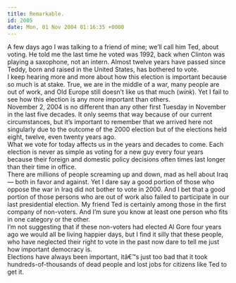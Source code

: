 ```yaml
---
title: Remarkable.
id: 2005
date: Mon, 01 Nov 2004 01:16:35 +0000
---
```


A few days ago I was talking to a friend of mine; we’ll call him Ted, about voting. He told me the last time he voted was 1992, back when Clinton was playing a saxophone, not an intern. Almost twelve years have passed since Teddy, born and raised in the United States, has bothered to vote.  
 I keep hearing more and more about how this election is important because so much is at stake. True, we are in the middle of a war, many people are out of work, and Old Europe still doesn’t like us that much (*wink*). Yet I fail to see how this election is any more important than others.  
 November 2, 2004 is no different than any other first Tuesday in November in the last five decades. It only seems that way because of our current circumstances, but it’s important to remember that we arrived here not singularly due to the outcome of the 2000 election but of the elections held eight, twelve, even twenty years ago.  
 What we vote for today affects us in the years and decades to come. Each election is never as simple as voting for a new guy every four years because their foreign and domestic policy decisions often times last longer than their time in office.  
 There are millions of people screaming up and down, mad as hell about Iraq — both in favor and against. Yet I dare say a good portion of those who oppose the war in Iraq did not bother to vote in 2000. And I bet that a good portion of those persons who are out of work also failed to participate in our last presidential election. My friend Ted is certainly among those in the first company of non-voters. And I’m sure you know at least one person who fits in one category or the other.  
 I’m not suggesting that if these non-voters had elected Al Gore four years ago we would all be living happier days, but I find it silly that these people, who have neglected their right to vote in the past now dare to tell me just how important democracy is.  
 Elections have always been important, itâ€™s just too bad that it took hundreds-of-thousands of dead people and lost jobs for citizens like Ted to get it.


